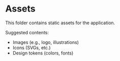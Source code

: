 # Assets

This folder contains static assets for the application.

Suggested contents:
- Images (e.g., logo, illustrations)
- Icons (SVGs, etc.)
- Design tokens (colors, fonts) 